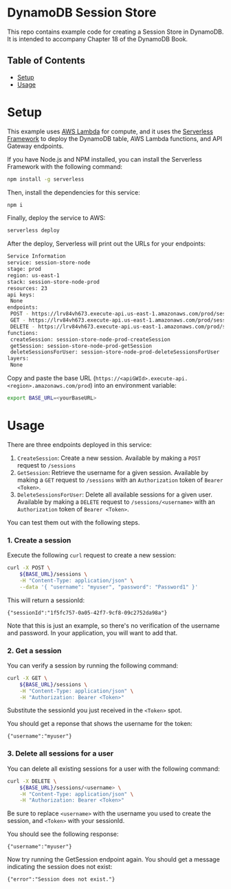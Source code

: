 # DynamoDB Session Store

This repo contains example code for creating a Session Store in DynamoDB. It is intended to accompany Chapter 18 of the DynamoDB Book.

## Table of Contents

- [Setup](#setup)
- [Usage](#usage)

# Setup

This example uses [AWS Lambda](https://aws.amazon.com/lambda/) for compute, and it uses the [Serverless Framework](https://github.com/serverless/serverless) to deploy the DynamoDB table, AWS Lambda functions, and API Gateway endpoints.

If you have Node.js and NPM installed, you can install the Serverless Framework with the following command:

```bash
npm install -g serverless
```

Then, install the dependencies for this service:

```bash
npm i
```

Finally, deploy the service to AWS:

```bash
serverless deploy
```

After the deploy, Serverless will print out the URLs for your endpoints:

```bash
Service Information
service: session-store-node
stage: prod
region: us-east-1
stack: session-store-node-prod
resources: 23
api keys:
 None
endpoints:
 POST - https://lrv84vh673.execute-api.us-east-1.amazonaws.com/prod/sessions
 GET - https://lrv84vh673.execute-api.us-east-1.amazonaws.com/prod/sessions
 DELETE - https://lrv84vh673.execute-api.us-east-1.amazonaws.com/prod/sessions/{username}
functions:
 createSession: session-store-node-prod-createSession
 getSession: session-store-node-prod-getSession
 deleteSessionsForUser: session-store-node-prod-deleteSessionsForUser
layers:
 None
```

Copy and paste the base URL (`https://<apiGWId>.execute-api.<region>.amazonaws.com/prod`) into an environment variable:

```bash
export BASE_URL=<yourBaseURL>
```

# Usage

There are three endpoints deployed in this service:

1. `CreateSession`: Create a new session. Available by making a `POST` request to `/sessions`
2. `GetSession`: Retrieve the username for a given session. Available by making a `GET` request to `/sessions` with an `Authorization` token of `Bearer <Token>`. 
3. `DeleteSessionsForUser`: Delete all available sessions for a given user. Available by making a `DELETE` request to `/sessions/<username>` with an `Authorization` token of `Bearer <Token>`.

You can test them out with the following steps.

### 1. Create a session

Execute the following `curl` request to create a new session:

```bash
curl -X POST \
    ${BASE_URL}/sessions \
    -H "Content-Type: application/json" \
    --data '{ "username": "myuser", "password": "Password1" }'
```

This will return a sessionId:

```
{"sessionId":"1f5fc757-0a05-42f7-9cf8-09c2752da98a"}
```

Note that this is just an example, so there's no verification of the username and password. In your application, you will want to add that.

### 2. Get a session

You can verify a session by running the following command:

```bash
curl -X GET \
    ${BASE_URL}/sessions \
    -H "Content-Type: application/json" \
    -H "Authorization: Bearer <Token>"
```

Substitute the sessionId you just received in the `<Token>` spot.

You should get a reponse that shows the username for the token:

```
{"username":"myuser"}
```

### 3. Delete all sessions for a user

You can delete all existing sessions for a user with the following command:

```bash
curl -X DELETE \
    ${BASE_URL}/sessions/<username> \
    -H "Content-Type: application/json" \
    -H "Authorization: Bearer <Token>"
```

Be sure to replace `<username>` with the username you used to create the session, and `<Token>` with your sessionId.

You should see the following response:

```
{"username":"myuser"}
```

Now try running the GetSession endpoint again. You should get a message indicating the session does not exist:

```
{"error":"Session does not exist."}
```